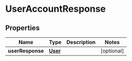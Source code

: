 
# UserAccountResponse

## Properties
Name | Type | Description | Notes
------------ | ------------- | ------------- | -------------
**userResponse** | [**User**](User.md) |  |  [optional]



